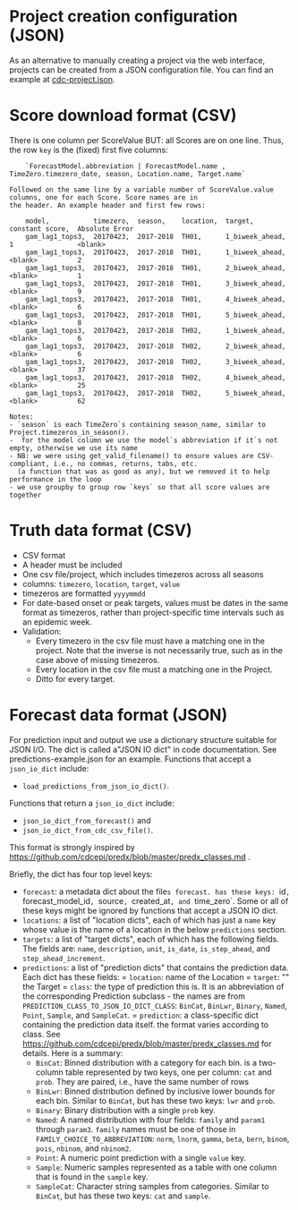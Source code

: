 # Project creation configuration (JSON)
As an alternative to manually creating a project via the web interface, projects can be created from a JSON
configuration file. You can find an example at
[cdc-project.json](https://github.com/reichlab/forecast-repository/blob/master/forecast_app/tests/projects/cdc-project.json).


# Score download format (CSV)
There is one column per ScoreValue BUT: all Scores are on one line. Thus, the row `key` is the (fixed) first five 
columns:

        `ForecastModel.abbreviation | ForecastModel.name , TimeZero.timezero_date, season, Location.name, Target.name`

    Followed on the same line by a variable number of ScoreValue.value columns, one for each Score. Score names are in
    the header. An example header and first few rows:

        model,           timezero,  season,    location,  target,          constant score,  Absolute Error
        gam_lag1_tops3,  20170423,  2017-2018  TH01,      1_biweek_ahead,  1                <blank>
        gam_lag1_tops3,  20170423,  2017-2018  TH01,      1_biweek_ahead,  <blank>          2
        gam_lag1_tops3,  20170423,  2017-2018  TH01,      2_biweek_ahead,  <blank>          1
        gam_lag1_tops3,  20170423,  2017-2018  TH01,      3_biweek_ahead,  <blank>          9
        gam_lag1_tops3,  20170423,  2017-2018  TH01,      4_biweek_ahead,  <blank>          6
        gam_lag1_tops3,  20170423,  2017-2018  TH01,      5_biweek_ahead,  <blank>          8
        gam_lag1_tops3,  20170423,  2017-2018  TH02,      1_biweek_ahead,  <blank>          6
        gam_lag1_tops3,  20170423,  2017-2018  TH02,      2_biweek_ahead,  <blank>          6
        gam_lag1_tops3,  20170423,  2017-2018  TH02,      3_biweek_ahead,  <blank>          37
        gam_lag1_tops3,  20170423,  2017-2018  TH02,      4_biweek_ahead,  <blank>          25
        gam_lag1_tops3,  20170423,  2017-2018  TH02,      5_biweek_ahead,  <blank>          62

    Notes:
    - `season` is each TimeZero`s containing season_name, similar to Project.timezeros_in_season().
    -  for the model column we use the model`s abbreviation if it`s not empty, otherwise we use its name
    - NB: we were using get_valid_filename() to ensure values are CSV-compliant, i.e., no commas, returns, tabs, etc.
      (a function that was as good as any), but we removed it to help performance in the loop
    - we use groupby to group row `keys` so that all score values are together


# Truth data format (CSV)
- CSV format
- A header must be included
- One csv file/project, which includes timezeros across all seasons
- columns: `timezero`, `location`, `target`, `value`
- timezeros are formatted `yyyymmdd`
- For date-based onset or peak targets, values must be dates in the same format as timezeros, rather than
  project-specific time intervals such as an epidemic week.
- Validation:
    - Every timezero in the csv file must have a matching one in the project. Note that the inverse is not necessarily
      true, such as in the case above of missing timezeros.
    - Every location in the csv file must a matching one in the Project.
    - Ditto for every target.


# Forecast data format (JSON)
For prediction input and output we use a dictionary structure suitable for JSON I/O. The dict is called a"JSON IO dict"
in code documentation. See predictions-example.json for an example. Functions that accept a `json_io_dict` include:
- `load_predictions_from_json_io_dict()`.

Functions that return a `json_io_dict` include:
- `json_io_dict_from_forecast()` and
- `json_io_dict_from_cdc_csv_file()`.

This format is strongly inspired by https://github.com/cdcepi/predx/blob/master/predx_classes.md .

Briefly, the dict has four top level keys:
- `forecast`: a metadata dict about the file`s forecast. has these keys: `id`, `forecast_model_id`, `source`,
  `created_at`, and `time_zero`. Some or all of these keys might be ignored by functions that accept a JSON IO dict.
- `locations`: a list of "location dicts", each of which has just a `name` key whose value is the name of a location in
  the below `predictions` section.
- `targets`: a list of "target dicts", each of which has the following fields. The fields are: `name`, `description`,
  `unit`, `is_date`, `is_step_ahead`, and `step_ahead_increment`.
- `predictions`: a list of "prediction dicts" that contains the prediction data. Each dict has these fields:
  = `location`: name of the Location
  = `target`: "" the Target
  = `class`: the type of prediction this is. It is an abbreviation of the corresponding Prediction subclass - the names
    are from `PREDICTION_CLASS_TO_JSON_IO_DICT_CLASS`: `BinCat`, `BinLwr`, `Binary`, `Named`, `Point`, `Sample`, and 
    `SampleCat`.
  = `prediction`: a class-specific dict containing the prediction data itself. the format varies according to class. See
    https://github.com/cdcepi/predx/blob/master/predx_classes.md for details. Here is a summary:
    + `BinCat`: Binned distribution with a category for each bin. is a two-column table represented by two keys, one per
      column: `cat` and `prob`. They are paired, i.e., have the same number of rows
    + `BinLwr`: Binned distribution defined by inclusive lower bounds for each bin. Similar to `BinCat`, but has these
      two keys: `lwr` and `prob`.
    + `Binary`: Binary distribution with a single `prob` key.
    + `Named`: A named distribution with four fields: `family` and `param1` through `param3`. `family` names must be
      one of those in `FAMILY_CHOICE_TO_ABBREVIATION`: `norm`, `lnorm`, `gamma`, `beta`, `bern`, `binom`, `pois`,
      `nbinom`, and `nbinom2`.
    + `Point`: A numeric point prediction with a single `value` key.
    + `Sample`: Numeric samples represented as a table with one column that is found in the `sample` key.
    + `SampleCat`: Character string samples from categories. Similar to `BinCat`, but has these two keys: `cat` and 
      `sample`.
